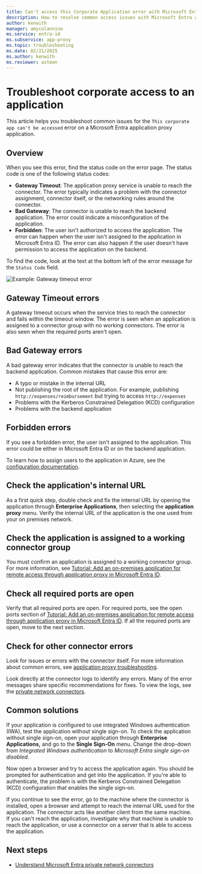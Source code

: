 ```yaml
---
title: Can't access this Corporate Application error with Microsoft Entra application proxy app
description: How to resolve common access issues with Microsoft Entra application proxy applications.
author: kenwith
manager: amycolannino
ms.service: entra-id
ms.subservice: app-proxy
ms.topic: troubleshooting
ms.date: 02/21/2025
ms.author: kenwith
ms.reviewer: asteen
---
```


# Troubleshoot corporate access to an application

This article helps you troubleshoot common issues for the `This corporate app can't be accessed` error on a Microsoft Entra application proxy application.

## Overview

When you see this error, find the status code on the error page. The status code is one of the following status codes:

- **Gateway Timeout**: The application proxy service is unable to reach the connector. The error typically indicates a problem with the connector assignment, connector itself, or the networking rules around the connector.
- **Bad Gateway**: The connector is unable to reach the backend application. The error could indicate a misconfiguration of the application.
- **Forbidden**: The user isn't authorized to access the application. The error can happen when the user isn't assigned to the application in Microsoft Entra ID. The error can also happen if the user doesn't have permission to access the application on the backend.

To find the code, look at the text at the bottom left of the error message for the `Status Code` field.

![Example: Gateway timeout error](./media/application-proxy-sign-in-bad-gateway-timeout-error/connection-problem.png)

## Gateway Timeout errors

A gateway timeout occurs when the service tries to reach the connector and fails within the timeout window. The error is seen when an application is assigned to a connector group with no working connectors. The error is also seen when the required ports aren't open.

## Bad Gateway errors

A bad gateway error indicates that the connector is unable to reach the backend application. Common mistakes that cause this error are:

- A typo or mistake in the internal URL
- Not publishing the root of the application. For example, publishing `http://expenses/reimbursement` but trying to access `http://expenses`
- Problems with the Kerberos Constrained Delegation (KCD) configuration
- Problems with the backend application

## Forbidden errors

If you see a forbidden error, the user isn't assigned to the application. This error could be either in Microsoft Entra ID or on the backend application.

To learn how to assign users to the application in Azure, see the [configuration documentation](application-proxy-add-on-premises-application.md#test-the-application).

## Check the application's internal URL

As a first quick step, double check and fix the internal URL by opening the application through **Enterprise Applications**, then selecting the **application proxy** menu. Verify the internal URL of the application is the one used from your on premises network.

## Check the application is assigned to a working connector group
You must confirm an application is assigned to a working connector group. For more information, see [Tutorial: Add an on-premises application for remote access through application proxy in Microsoft Entra ID](application-proxy-add-on-premises-application.md).

## Check all required ports are open

Verify that all required ports are open. For required ports, see the open ports section of [Tutorial: Add an on-premises application for remote access through application proxy in Microsoft Entra ID](application-proxy-add-on-premises-application.md). If all the required ports are open, move to the next section.

## Check for other connector errors

Look for issues or errors with the connector itself. For more information about common errors, see [application proxy troubleshooting](application-proxy-troubleshoot.md).

Look directly at the connector logs to identify any errors. Many of the error messages share specific recommendations for fixes. To view the logs, see the [private network connectors](application-proxy-connectors.md).

## Common solutions

If your application is configured to use integrated Windows authentication (IWA), test the application without single sign-on. To check the application without single sign-on, open your application through **Enterprise Applications,** and go to the **Single Sign-On** menu. Change the drop-down from *Integrated Windows authentication* to *Microsoft Entra single sign-on disabled*.

Now open a browser and try to access the application again. You should be prompted for authentication and get into the application. If you're able to authenticate, the problem is with the Kerberos Constrained Delegation (KCD) configuration that enables the single sign-on.

If you continue to see the error, go to the machine where the connector is installed, open a browser and attempt to reach the internal URL used for the application. The connector acts like another client from the same machine. If you can't reach the application, investigate why that machine is unable to reach the application, or use a connector on a server that is able to access the application.

## Next steps

- [Understand Microsoft Entra private network connectors](../../global-secure-access/concept-connectors.md)
